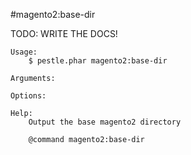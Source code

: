 #magento2:base-dir

TODO: WRITE THE DOCS!
    
    Usage: 
        $ pestle.phar magento2:base-dir
    
    Arguments:
    
    Options:
    
    Help:
        Output the base magento2 directory
        
        @command magento2:base-dir
    
    
    